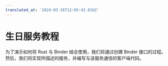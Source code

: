 ```yaml
---
translated_at: '2024-03-26T12:05:42.816Z'
---
```


# 生日服务教程

为了演示如何将 Rust 与 Binder 结合使用，我们将通过创建 Binder 接口的过程。然后，我们将实现所描述的服务，并编写与该服务通信的客户端代码。
